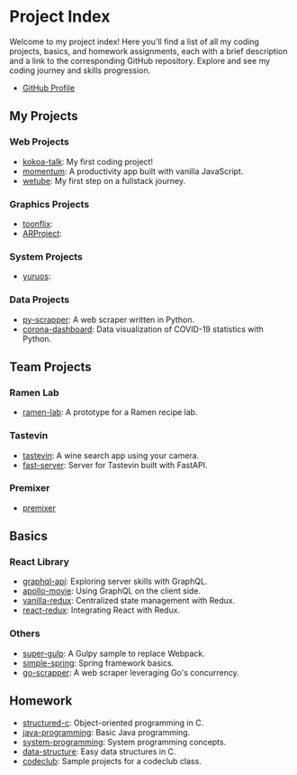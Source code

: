 # Project Index

Welcome to my project index! Here you'll find a list of all my coding projects, basics, and homework assignments, each with a brief description and a link to the corresponding GitHub repository. Explore and see my coding journey and skills progression.

- [GitHub Profile](https://github.com/YuruCoder/YuruCoder)

## My Projects

### Web Projects

- [kokoa-talk](https://github.com/YuruCoder/kokoa-talk): My first coding project!
- [momentum](https://github.com/YuruCoder/momentum): A productivity app built with vanilla JavaScript.
- [wetube](https://github.com/YuruCoder/wetube): My first step on a fullstack journey.

### Graphics Projects

- [toonflix](https://github.com/YuruCoder/toonflix):
- [ARProject](https://github.com/YuruCoder/ARProject):

### System Projects

- [yuruos](https://github.com/YuruCoder/yuruos):

### Data Projects

- [py-scrapper](https://github.com/YuruCoder/py-scrapper): A web scraper written in Python.
- [corona-dashboard](https://github.com/YuruCoder/corona-dashboard): Data visualization of COVID-19 statistics with Python.

## Team Projects

### Ramen Lab

- [ramen-lab](https://github.com/YuruCoder/ramen-lab): A prototype for a Ramen recipe lab.

### Tastevin

- [tastevin](https://github.com/YuruCoder/tastevin): A wine search app using your camera.
- [fast-server](https://github.com/YuruCoder/fast-server): Server for Tastevin built with FastAPI.

### Premixer

- [premixer](https://github.com/YuruCoder/premixer)

## Basics

### React Library

- [graphql-api](https://github.com/YuruCoder/graphql-api): Exploring server skills with GraphQL.
- [apollo-movie](https://github.com/YuruCoder/apollo-movie): Using GraphQL on the client side.
- [vanilla-redux](https://github.com/YuruCoder/vanilla-redux): Centralized state management with Redux.
- [react-redux](https://github.com/YuruCoder/react-redux): Integrating React with Redux.

### Others

- [super-gulp](https://github.com/YuruCoder/super-gulp): A Gulpy sample to replace Webpack.
- [simple-spring](https://github.com/YuruCoder/simple-spring): Spring framework basics.
- [go-scrapper](https://github.com/YuruCoder/go-scrapper): A web scraper leveraging Go's concurrency.

## Homework

- [structured-c](https://github.com/YuruCoder/structured-c): Object-oriented programming in C.
- [java-programming](https://github.com/YuruCoder/java-programming): Basic Java programming.
- [system-programming](https://github.com/YuruCoder/system-programming): System programming concepts.
- [data-structure](https://github.com/YuruCoder/data-structure): Easy data structures in C.
- [codeclub](https://github.com/YuruCoder/codeclub): Sample projects for a codeclub class.
